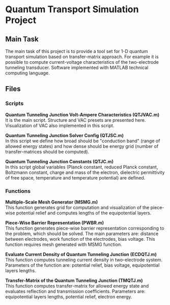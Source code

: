 Quantum Transport Simulation Project
=====================================

## Main Task
The main task of this project is to provide a tool set for 1-D quantum transport simulation based on transfer-matrix approach. For example it is possible to compute current-voltage characteristics of the two-electrode tunneling transducer. Software implemented with MATLAB technical computing language.

## Files
### Scripts
**Quantum Tunneling Junction Volt-Ampere Characteristics (QTJVAC.m)**  
It is the main script. Structure and VAC presets are presented here. Visualization of VAC also implemented in this script.

**Quantum Tunneling Junction Solver Config (QTJSC.m)**  
In this script we define how broad should be "conduction band" (range of allowed energy states) and how dense should be energy grid (number of transfer-matrices should be computed).

**Quantum Tunneling Junction Constants (QTJC.m)**  
In this script global variables (Planck constant, reduced Planck constant, Boltzmann constant, charge and mass of the electron, dielectric permittivity of free space, temperature and temperature potential) are defined.

### Functions
**Multiple-Scale Mesh Generator (MSMG.m)**  
This function generates grid for computation and visualization of the piece-wise potential relief and computes lengths of the equipotential layers.

**Piece-Wise Barrier Representation (PWBR.m)**  
This function generates piece-wise barrier representation corresponding to the problem, which should be solved. The main parameters are: distance between electrodes, work function of the electrodes, bias voltage. This function requires mesh generated with MSMG function.

**Evaluate Current Density of Quantum Tunneling Junction (ECDQTJ.m)**  
This function computes tunneling current density in two-electrode system. Parameters of the function are: potential relief, bias voltage, equipotential layers lengths.

**Transfer-Matrix of the Quantum Tunneling Junction (TMQTJ.m)**  
This function computes transfer-matrix for allowed energy state and evaluates reflection and transmission coefficients. Parameters are: equipotential layers lengths, potential relief, electron energy.